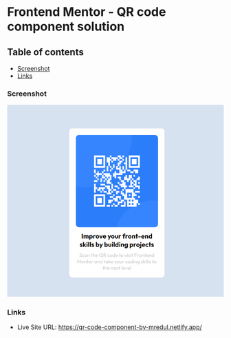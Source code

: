 # Frontend Mentor - QR code component solution


## Table of contents
  - [Screenshot](#screenshot)
  - [Links](#links)

### Screenshot

![](./images/qr-code-component.png)

### Links

- Live Site URL: https://qr-code-component-by-mredul.netlify.app/










